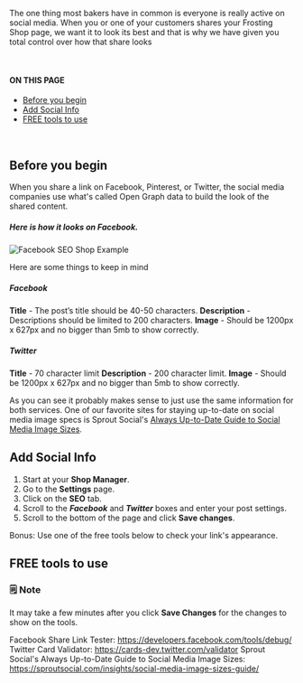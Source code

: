 The one thing most bakers have in common is everyone is really active on social media. When you or one of your customers shares your Frosting Shop page, we want it to look its best and that is why we have given you total control over how that share looks

<br>
<section class="index-list">
  <h4>ON THIS PAGE</h4>
  
- [Before you begin](#before-you-begin)
- [Add Social Info](#add-social-info)
- [FREE tools to use](#free-tools-to-use)

</section>
<br>  

## Before you begin

When you share a link on Facebook, Pinterest, or Twitter, the social media companies use what's called Open Graph data to build the look of the shared content.

##### Here is how it looks on Facebook.

![Facebook SEO Shop Example](https://ddxp4ty7t79c7.cloudfront.net/Help%20Scout%20Screenshots/Shop%20Manager/Settings/SM%20-%20Settings%20-%20SEO%20-%20Facebook.png)

Here are some things to keep in mind

##### Facebook

**Title** - The post’s title should be 40-50 characters.
**Description** - Descriptions should be limited to 200 characters.
**Image** - Should be 1200px x 627px and no bigger than 5mb to show correctly.

##### Twitter

**Title** - 70 character limit
**Description** - 200 character limit.
**Image** - Should be 1200px x 627px and no bigger than 5mb to show correctly.

As you can see it probably makes sense to just use the same information for both services.  One of our favorite sites for staying up-to-date on social media image specs is Sprout Social's [Always Up-to-Date Guide to Social Media Image Sizes](https://sproutsocial.com/insights/social-media-image-sizes-guide/).

## Add Social Info

1. Start at your **Shop Manager**.
2. Go to the **Settings** page.
3. Click on the **SEO** tab.
4. Scroll to the ***Facebook*** and ***Twitter*** boxes and enter your post settings.
5. Scroll to the bottom of the page and click **Save changes**.

Bonus: Use one of the free tools below to check your link's appearance.

## FREE tools to use

<section class="callout-yellow">
<h3>🗒 Note</h3>
<p>It may take a few minutes after you click <b>Save Changes</b> for the changes to show on the tools.</p>
</section>

Facebook Share Link Tester: https://developers.facebook.com/tools/debug/
Twitter Card Validator: https://cards-dev.twitter.com/validator
Sprout Social's Always Up-to-Date Guide to Social Media Image Sizes: https://sproutsocial.com/insights/social-media-image-sizes-guide/